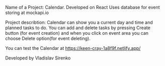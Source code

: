 Name of a Project: Calendar.
Developed on React
Uses database for event storing at mockapi.io

Project describtion:
Calendar can show you a current day and time and planned tasks to do. You can add and delete tasks by pressing Create button (for event creation) and when you click on event area you can choose Delete option(for event deleting).

You can test the Calendar at https://keen-cray-1a8f9f.netlify.app/

Developed by Vladislav Sirenko